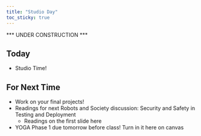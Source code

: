 ```yaml
---
title: "Studio Day"
toc_sticky: true
---
```


*** UNDER CONSTRUCTION ***


## Today

* Studio Time!

## For Next Time

* Work on your final projects!
* Readings for next Robots and Society discussion: Security and Safety in Testing and Deployment
   * Readings on the first slide <a-no-proxy href="https://docs.google.com/presentation/d/1f8qpIBl4Ch_-NOqsc6SRLIwseMJDG_6fSPTErqs1sss/edit?usp=sharing"> here </a-no-proxy>
* YOGA Phase 1 due tomorrow before class! Turn in it <a-no-proxy href="https://olin.instructure.com/courses/143/assignments/1670"> here on canvas </a-no-proxy>


